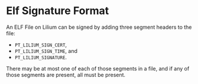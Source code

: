 # Elf Signature Format

An ELF File on Lilium can be signed by adding three segment headers to the file:
* `PT_LILIUM_SIGN_CERT`,
* `PT_LILIUM_SIGN_TIME`, and
* `PT_LILIUM_SIGNATURE`.

There may be at most one of each of those segments in a file, and if any of those segments are present, all must be present.

